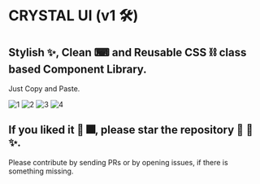 # CRYSTAL UI (v1 🛠)

## Stylish ✨, Clean ⌨ and Reusable CSS ⛓ class based Component Library.
Just Copy and Paste.

![1](https://user-images.githubusercontent.com/52736997/122574454-4a360900-d06d-11eb-9266-2d32800d7669.PNG)
![2](https://user-images.githubusercontent.com/52736997/122574475-4efabd00-d06d-11eb-83dd-a64dd52d8e5f.PNG)
![3](https://user-images.githubusercontent.com/52736997/122574491-528e4400-d06d-11eb-86d0-a8cdc8675559.PNG)
![4](https://user-images.githubusercontent.com/52736997/122574505-5621cb00-d06d-11eb-9587-edf845faa157.PNG)

## If you liked it 🎇 🎆, please star the repository 🎈 🎉 ✨.
Please contribute by sending PRs or by opening issues, if there is something missing.
